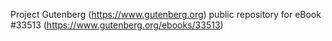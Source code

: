 Project Gutenberg (https://www.gutenberg.org) public repository for eBook #33513 (https://www.gutenberg.org/ebooks/33513)

